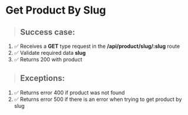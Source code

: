 # Get Product By Slug

> ## Success case:
1. ✅ Receives a **GET** type request in the **/api/product/slug/:slug** route
2. ✅ Validate required data **slug**
3. ✅ Returns 200 with product

> ## Exceptions:
1. ✅ Returns error 400 if product was not found
2. ✅ Returns error 500 if there is an error when trying to get product by slug
